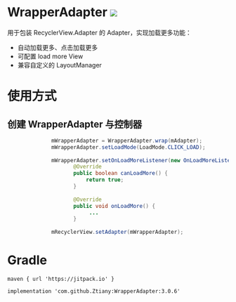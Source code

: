 # WrapperAdapter [![](https://jitpack.io/v/Ztiany/WrapperAdapter.svg)](https://jitpack.io/#Ztiany/WrapperAdapter)

用于包装 RecyclerView.Adapter 的 Adapter，实现加载更多功能：

- 自动加载更多、点击加载更多
- 可配置 load more View
- 兼容自定义的 LayoutManager

# 使用方式


## 创建 WrapperAdapter 与控制器

```java
              mWrapperAdapter = WrapperAdapter.wrap(mAdapter);
              mWrapperAdapter.setLoadMode(LoadMode.CLICK_LOAD);
              
              mWrapperAdapter.setOnLoadMoreListener(new OnLoadMoreListener() {
                     @Override
                     public boolean canLoadMore() {
                         return true;
                     }
         
                     @Override
                     public void onLoadMore() {
                          ...
                     }
                     
              mRecyclerView.setAdapter(mWrapperAdapter);
```


# Gradle

```
maven { url 'https://jitpack.io' }

implementation 'com.github.Ztiany:WrapperAdapter:3.0.6'
```
